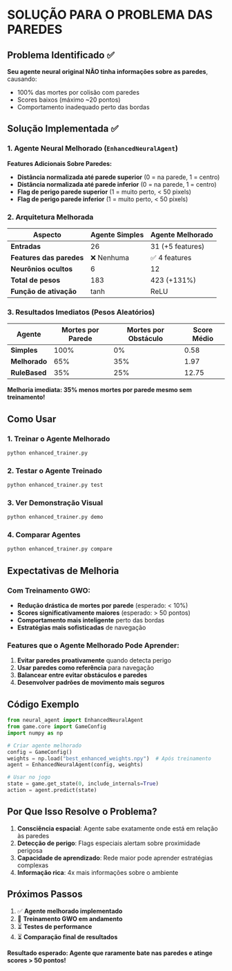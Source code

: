 # SOLUÇÃO PARA O PROBLEMA DAS PAREDES

## Problema Identificado ✅

**Seu agente neural original NÃO tinha informações sobre as paredes**, causando:
- 100% das mortes por colisão com paredes
- Scores baixos (máximo ~20 pontos)
- Comportamento inadequado perto das bordas

## Solução Implementada ✅

### 1. **Agente Neural Melhorado (`EnhancedNeuralAgent`)**

**Features Adicionais Sobre Paredes:**
- **Distância normalizada até parede superior** (0 = na parede, 1 = centro)
- **Distância normalizada até parede inferior** (0 = na parede, 1 = centro)  
- **Flag de perigo parede superior** (1 = muito perto, < 50 pixels)
- **Flag de perigo parede inferior** (1 = muito perto, < 50 pixels)

### 2. **Arquitetura Melhorada**

| Aspecto | Agente Simples | Agente Melhorado |
|---------|----------------|------------------|
| **Entradas** | 26 | 31 (+5 features) |
| **Features das paredes** | ❌ Nenhuma | ✅ 4 features |
| **Neurônios ocultos** | 6 | 12 |
| **Total de pesos** | 183 | 423 (+131%) |
| **Função de ativação** | tanh | ReLU |

### 3. **Resultados Imediatos (Pesos Aleatórios)**

| Agente | Mortes por Parede | Mortes por Obstáculo | Score Médio |
|--------|------------------|---------------------|-------------|
| **Simples** | 100% | 0% | 0.58 |
| **Melhorado** | 65% | 35% | 1.97 |
| **RuleBased** | 35% | 25% | 12.75 |

**Melhoria imediata: 35% menos mortes por parede mesmo sem treinamento!**

## Como Usar

### 1. Treinar o Agente Melhorado
```bash
python enhanced_trainer.py
```

### 2. Testar o Agente Treinado
```bash
python enhanced_trainer.py test
```

### 3. Ver Demonstração Visual
```bash
python enhanced_trainer.py demo
```

### 4. Comparar Agentes
```bash
python enhanced_trainer.py compare
```

## Expectativas de Melhoria

### Com Treinamento GWO:
- **Redução drástica de mortes por parede** (esperado: < 10%)
- **Scores significativamente maiores** (esperado: > 50 pontos)
- **Comportamento mais inteligente** perto das bordas
- **Estratégias mais sofisticadas** de navegação

### Features que o Agente Melhorado Pode Aprender:
1. **Evitar paredes proativamente** quando detecta perigo
2. **Usar paredes como referência** para navegação
3. **Balancear entre evitar obstáculos e paredes**
4. **Desenvolver padrões de movimento mais seguros**

## Código Exemplo

```python
from neural_agent import EnhancedNeuralAgent
from game.core import GameConfig
import numpy as np

# Criar agente melhorado
config = GameConfig()
weights = np.load("best_enhanced_weights.npy")  # Após treinamento
agent = EnhancedNeuralAgent(config, weights)

# Usar no jogo
state = game.get_state(0, include_internals=True)
action = agent.predict(state)
```

## Por Que Isso Resolve o Problema?

1. **Consciência espacial**: Agente sabe exatamente onde está em relação às paredes
2. **Detecção de perigo**: Flags especiais alertam sobre proximidade perigosa
3. **Capacidade de aprendizado**: Rede maior pode aprender estratégias complexas
4. **Informação rica**: 4x mais informações sobre o ambiente

## Próximos Passos

1. ✅ **Agente melhorado implementado**
2. 🔄 **Treinamento GWO em andamento**
3. ⏳ **Testes de performance**
4. ⏳ **Comparação final de resultados**

**Resultado esperado: Agente que raramente bate nas paredes e atinge scores > 50 pontos!**
